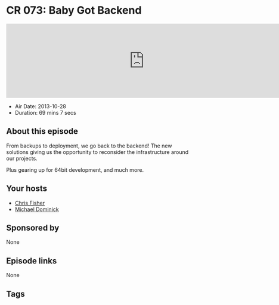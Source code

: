 # CR 073: Baby Got Backend

<iframe src="https://player.fireside.fm/v2/MLf2ZzhC+7f3J-men?theme=dark" width="740" height="200" frameborder="0" scrolling="no"></iframe>

* Air Date: 2013-10-28
* Duration: 69 mins 7 secs

## About this episode

From backups to deployment, we go back to the backend! The new solutions giving us the opportunity to reconsider the infrastructure around our projects.

Plus gearing up for 64bit development, and much more.

## Your hosts
* [Chris Fisher](https://coder.show/hosts/chrislas)
* [Michael Dominick](https://coder.show/hosts/michael)

## Sponsored by

None



## Episode links

None



## Tags

